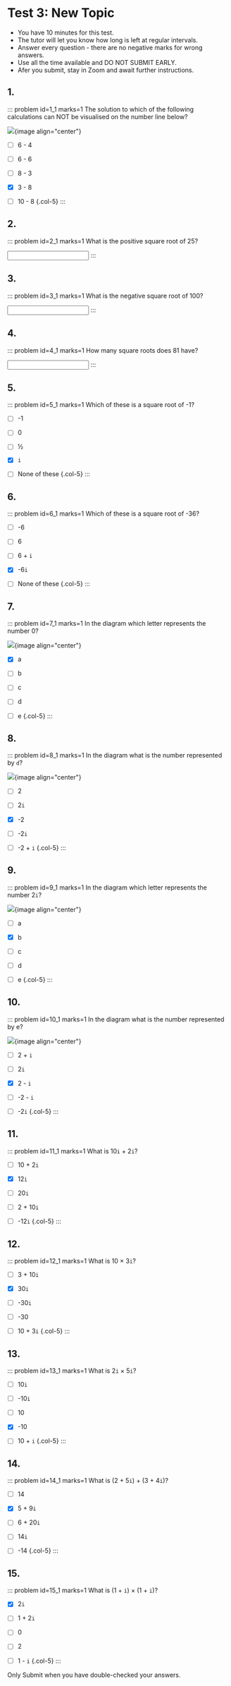 # Test 3: New Topic

* You have 10 minutes for this test.  
* The tutor will let you know how long is left at regular intervals.  
* Answer every question - there are no negative marks for wrong answers.  
* Use all the time available and DO NOT SUBMIT EARLY.  
* Afer you submit, stay in Zoom and await further instructions.  


## 1.
::: problem id=1_1 marks=1
The solution to which of the following calculations can NOT be visualised on the number line below?  

![](/resources/admissions-new-topic/1-numberline.png){image align="center"}

* [ ] 6 - 4
* [ ] 6 - 6
* [ ] 8 - 3
* [x] 3 - 8
* [ ] 10 - 8
{.col-5}
:::


## 2.
::: problem id=2_1 marks=1 
What is the positive square root of 25?   

<input type="number" solution="5"/>
:::


## 3.
::: problem id=3_1 marks=1
What is the negative square root of 100?  
   
<input type="number" solution="-10"/>
:::


## 4.
::: problem id=4_1 marks=1
How many square roots does 81 have?  
 
<input type="number" solution="2"/>
:::


## 5.
::: problem id=5_1 marks=1
Which of these is a square root of -1?

* [ ] -1
* [ ] 0
* [ ] ½
* [x] `i`
* [ ] None of these 
{.col-5}
:::


## 6.
::: problem id=6_1 marks=1
Which of these is a square root of -36?
  
* [ ] -6
* [ ] 6
* [ ] 6 + `i`
* [x] -6`i`
* [ ] None of these
{.col-5}
:::


## 7.
::: problem id=7_1 marks=1
In the diagram which letter represents the number 0?    

![](/resources/admissions-new-topic/diagram.png){image align="center"}

* [x] a
* [ ] b
* [ ] c
* [ ] d
* [ ] e
{.col-5}
:::


## 8.
::: problem id=8_1 marks=1
In the diagram what is the number represented by `d`?  

![](/resources/admissions-new-topic/diagram.png){image align="center"}

* [ ] 2
* [ ] 2`i`
* [x] -2
* [ ] -2`i`
* [ ] -2 + `i`
{.col-5}
:::


## 9.
::: problem id=9_1 marks=1
In the diagram which letter represents the number 2`i`?

![](/resources/admissions-new-topic/diagram.png){image align="center"}

* [ ] a
* [x] b
* [ ] c
* [ ] d
* [ ] e
{.col-5} 
:::


## 10.
::: problem id=10_1 marks=1
In the diagram what is the number represented by e?  

![](/resources/admissions-new-topic/diagram.png){image align="center"}

* [ ] 2 + `i`
* [ ] 2`i`
* [x] 2 - `i`
* [ ] -2 - `i`
* [ ] -2`i`
{.col-5}
:::


## 11.
::: problem id=11_1 marks=1
What is 10`i` + 2`i`?

* [ ] 10 + 2`i`
* [x] 12`i`
* [ ] 20`i`
* [ ] 2 + 10`i`
* [ ] -12`i` 
{.col-5}
:::


## 12.
::: problem id=12_1 marks=1
What is 10 × 3`i`?

* [ ] 3 + 10`i`
* [x] 30`i`
* [ ] -30`i`
* [ ] -30
* [ ] 10 + 3`i`
{.col-5}
:::


## 13.
::: problem id=13_1 marks=1
What is 2`i` × 5`i`?

* [ ] 10`i`
* [ ] -10`i`
* [ ] 10
* [x] -10
* [ ] 10 + `i`
{.col-5}
:::


## 14.
::: problem id=14_1 marks=1
What is (2 + 5`i`) + (3 + 4`i`)?  

* [ ] 14
* [x] 5 + 9`i`
* [ ] 6 + 20`i`
* [ ] 14`i`
* [ ] -14
{.col-5}
:::


## 15.
::: problem id=15_1 marks=1
What is (1 + `i`) × (1 + `i`)?  

* [x] 2`i`
* [ ] 1 + 2`i`
* [ ] 0
* [ ] 2
* [ ] 1 - `i`
{.col-5}
:::


Only Submit when you have double-checked your answers.